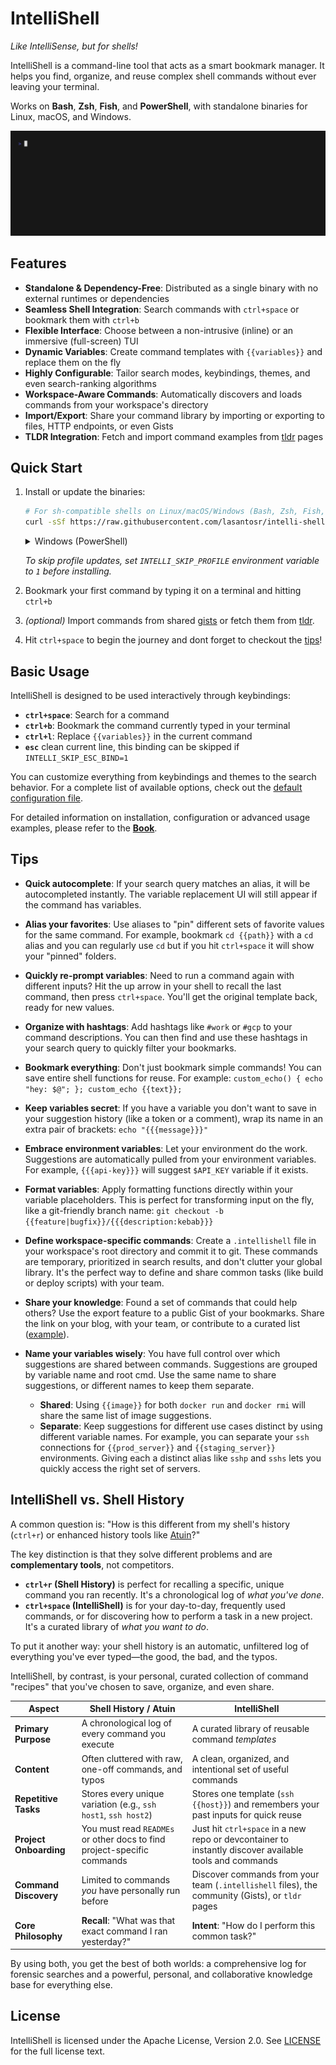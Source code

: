 # IntelliShell

_Like IntelliSense, but for shells!_

IntelliShell is a command-line tool that acts as a smart bookmark manager.
It helps you find, organize, and reuse complex shell commands without ever leaving your terminal.

Works on **Bash**, **Zsh**, **Fish**, and **PowerShell**, with standalone binaries for Linux, macOS, and Windows.

![intelli-shell demo](docs/src/images/demo.gif)

## Features

- **Standalone & Dependency-Free**: Distributed as a single binary with no external runtimes or dependencies
- **Seamless Shell Integration**: Search commands with `ctrl+space` or bookmark them with `ctrl+b`
- **Flexible Interface**: Choose between a non-intrusive (inline) or an immersive (full-screen) TUI
- **Dynamic Variables**: Create command templates with `{{variables}}` and replace them on the fly
- **Highly Configurable**: Tailor search modes, keybindings, themes, and even search-ranking algorithms
- **Workspace-Aware Commands**: Automatically discovers and loads commands from your workspace's directory
- **Import/Export**: Share your command library by importing or exporting to files, HTTP endpoints, or even Gists
- **TLDR Integration**: Fetch and import command examples from [tldr](https://github.com/tldr-pages/tldr) pages

## Quick Start

1. Install or update the binaries:

   ```sh
   # For sh-compatible shells on Linux/macOS/Windows (Bash, Zsh, Fish, Git Bash)
   curl -sSf https://raw.githubusercontent.com/lasantosr/intelli-shell/main/install.sh | sh
   ```

   <details>
   <summary>Windows (PowerShell)</summary>

   ```powershell
   Set-ExecutionPolicy RemoteSigned -Scope CurrentUser # Optional: Only needed if scripts are disabled
   irm https://raw.githubusercontent.com/lasantosr/intelli-shell/main/install.ps1 | iex
   ```

   > **Note**: Microsoft Visual C++ Redistributable ([download](https://learn.microsoft.com/en-us/cpp/windows/latest-supported-vc-redist))
   > is required for the application to run
   </details>

   _To skip profile updates, set `INTELLI_SKIP_PROFILE` environment variable to `1` before installing._

2. Bookmark your first command by typing it on a terminal and hitting `ctrl+b`

3. _(optional)_ Import commands from shared [gists](https://gist.github.com/search?q=intellishell+commands) or fetch
   them from [tldr](https://github.com/tldr-pages/tldr).

4. Hit `ctrl+space` to begin the journey and dont forget to checkout the [tips](#tips)!

## Basic Usage

IntelliShell is designed to be used interactively through keybindings:

- **`ctrl+space`**: Search for a command
- **`ctrl+b`**: Bookmark the command currently typed in your terminal
- **`ctrl+l`**: Replace `{{variables}}` in the current command
- **`esc`** clean current line, this binding can be skipped if `INTELLI_SKIP_ESC_BIND=1`

You can customize everything from keybindings and themes to the search behavior.
For a complete list of available options, check out the [default configuration file](./default_config.toml).

For detailed information on installation, configuration or advanced usage examples, please refer to
the [**Book**](https://lasantosr.github.io/intelli-shell/).

## Tips

- **Quick autocomplete**: If your search query matches an alias, it will be autocompleted instantly. The variable
  replacement UI will still appear if the command has variables.

- **Alias your favorites**: Use aliases to "pin" different sets of favorite values for the same command. For example,
  bookmark `cd {{path}}` with a `cd` alias and you can regularly use `cd` but if you hit `ctrl+space` it will show your
  "pinned" folders.

- **Quickly re-prompt variables**: Need to run a command again with different inputs? Hit the up arrow in your shell to
  recall the last command, then press `ctrl+space`. You'll get the original template back, ready for new values.

- **Organize with hashtags**: Add hashtags like `#work` or `#gcp` to your command descriptions. You can then find and use
  these hashtags in your search query to quickly filter your bookmarks.

- **Bookmark everything**: Don't just bookmark simple commands! You can save entire shell functions for reuse.
  For example: `custom_echo() { echo "hey: $@"; }; custom_echo {{text}};`

- **Keep variables secret**: If you have a variable you don't want to save in your suggestion history (like a token or a
  comment), wrap its name in an extra pair of brackets: `echo "{{{message}}}"`

- **Embrace environment variables**: Let your environment do the work. Suggestions are automatically pulled from your
  environment variables. For example, `{{{api-key}}}` will suggest `$API_KEY` variable if it exists.

- **Format variables**: Apply formatting functions directly within your variable placeholders. This is perfect for
  transforming input on the fly, like a git-friendly branch name: `git checkout -b {{feature|bugfix}}/{{{description:kebab}}}`

- **Define workspace-specific commands**: Create a `.intellishell` file in your workspace's root directory and commit it
  to git. These commands are temporary, prioritized in search results, and don't clutter your global library.
  It's the perfect way to define and share common tasks (like build or deploy scripts) with your team.

- **Share your knowledge**: Found a set of commands that could help others? Use the export feature to a public Gist of
  your bookmarks. Share the link on your blog, with your team, or contribute to a curated list
  ([example](https://gist.github.com/lasantosr/137846d029efcc59468ff2c9d2098b4f)).

- **Name your variables wisely**: You have full control over which suggestions are shared between commands. Suggestions
  are grouped by variable name and root cmd. Use the same name to share suggestions, or different names to keep them separate.
  - **Shared**: Using `{{image}}` for both `docker run` and `docker rmi` will share the same list of image suggestions.
  - **Separate**: Keep suggestions for different use cases distinct by using different variable names. For example, you
    can separate your `ssh` connections for `{{prod_server}}` and `{{staging_server}}` environments. Giving each a distinct
    alias like `sshp` and `sshs` lets you quickly access the right set of servers.

## IntelliShell vs. Shell History

A common question is: "How is this different from my shell's history (`ctrl+r`) or enhanced history tools like [Atuin](https://atuin.sh/)?"

The key distinction is that they solve different problems and are **complementary tools**, not competitors.

- **`ctrl+r` (Shell History)** is perfect for recalling a specific, unique command you ran recently.
  It's a chronological log of _what you've done_.
- **`ctrl+space` (IntelliShell)** is for your day-to-day, frequently used commands, or for discovering how to perform a
  task in a new project. It's a curated library of _what you want to do_.

To put it another way: your shell history is an automatic, unfiltered log of everything you've ever typed—the good, the
bad, and the typos.

IntelliShell, by contrast, is your personal, curated collection of command "recipes" that you've chosen to save,
organize, and even share.

| Aspect                 | Shell History / Atuin                                                    | IntelliShell                                                                                             |
| ---------------------- | ------------------------------------------------------------------------ | -------------------------------------------------------------------------------------------------------- |
| **Primary Purpose**    | A chronological log of every command you execute                         | A curated library of reusable command _templates_                                                        |
| **Content**            | Often cluttered with raw, one-off commands, and typos                    | A clean, organized, and intentional set of useful commands                                               |
| **Repetitive Tasks**   | Stores every unique variation (e.g., `ssh host1`, `ssh host2`)           | Stores one template (`ssh {{host}}`) and remembers your past inputs for quick reuse                      |
| **Project Onboarding** | You must read `READMEs` or other docs to find project-specific commands  | Just hit `ctrl+space` in a new repo or devcontainer to instantly discover available tools and commands   |
| **Command Discovery**  | Limited to commands _you_ have personally run before                     | Discover commands from your team (`.intellishell` files), the community (Gists), or `tldr` pages         |
| **Core Philosophy**    | **Recall**: "What was that exact command I ran yesterday?"               | **Intent**: "How do I perform this common task?"                                                         |

By using both, you get the best of both worlds: a comprehensive log for forensic searches and a powerful, personal, and
collaborative knowledge base for everything else.

## License

IntelliShell is licensed under the Apache License, Version 2.0. See [LICENSE](LICENSE) for the full license text.
